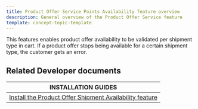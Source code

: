 ```yaml
---
title: Product Offer Service Points Availability feature overview
description: General overview of the Product Offer Service feature
template: concept-topic-template
---
```


This features enables product offer availability to be validated per shipment type in cart. If a product offer stops being available for a certain shipment type, the customer gets an error.

## Related Developer documents

| INSTALLATION GUIDES|
| -------------- |
| [Install the Product Offer Shipment Availability feature](/docs/pbc/all/offer-management/202311.0/marketplace/import-and-export-data/install-the-product-offer-shipment-availability-feature.html) |
